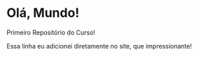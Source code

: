 # Olá, Mundo!

Primeiro Repositório do Curso!

Essa linha eu adicionei diretamente no site, que impressionante!

